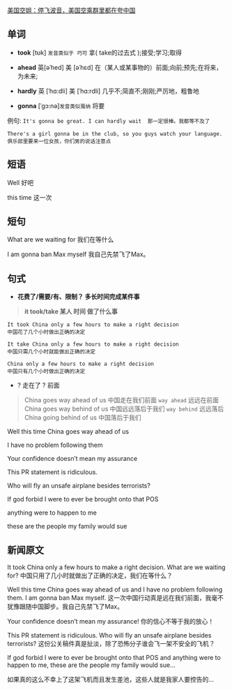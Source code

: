 
[美国空姐：停飞波音，美国空乘群里都在夸中国](https://www.guancha.cn/AjaMo/2019_03_15_493645.shtml)



## 单词

- **took** [tʊk] `发音类似于 巧可`  拿( take的过去式 );接受;学习;取得

- **ahead** 英[əˈhed]  美 [əˈhɛd]  在（某人或某事物的）前面;向前;预先;在将来，为未来;

- **hardly** 英 [ˈhɑ:dli]   美 [ˈhɑ:rdli]   几乎不;简直不;刚刚;严厉地，粗鲁地

- **gonna** [ˈgɔ:nə]`发音类似戛纳`  将要


例句: `It's gonna be great. I can hardly wait  那一定很棒。我都等不及了`

`There's a girl gonna be in the club, so you guys watch your language. 俱乐部里要来一位女孩，你们男的说话注意点`

## 短语

Well 好吧

this time 这一次


## 短句

What are we waiting for 我们在等什么

I am gonna ban Max myself   我自己先禁飞了Max。

## 句式

- **花费了/需要/有、限制？  多长时间完成某件事**

> **it took/take 某人 时间 做了什么事**

	It took China only a few hours to make a right decision
	中国花了几个小时做出正确的决定

	It take China only a few hours to make a right decision
	中国只需几个小时就能做出正确的决定

	China only a few hours to make a right decision
	中国只有几个小时做出正确的决定


-  ? 走在了 ? 前面
> China goes way ahead of us 中国走在我们前面   `way ahead` 远远在前面
> China goes way behind of us 中国远远落后于我们 `way behind` 远远落后
> China going behind of us 中国落后于我们


Well this time China goes way ahead of us

I have no problem following them



Your confidence doesn’t mean my assurance

This PR statement is ridiculous.

Who will fly an unsafe airplane besides terrorists?

If god forbid I were to ever be brought onto that POS

anything were to happen to me

these are the people my family would sue



## 新闻原文

It took China only a few hours to make a right decision. What are we waiting for?
中国只用了几小时就做出了正确的决定，我们在等什么？

Well this time China goes way ahead of us and I have no problem following them. I am gonna ban Max myself.
这一次中国行动真是远在我们前面，我毫不犹豫跟随中国脚步。我自己先禁飞了Max。

Your confidence doesn’t mean my assurance!
你的信心不等于我的放心！


This PR statement is ridiculous. Who will fly an unsafe airplane besides terrorists?
这份公关稿件真是扯淡，除了恐怖分子谁会飞一架不安全的飞机？

If god forbid I were to ever be brought onto that POS and anything were to happen to me, these are the people my family would sue…

如果真的这么不幸上了这架飞机而且发生差池，这些人就是我家人要控告的…